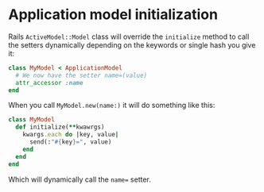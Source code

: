 # Application model initialization

Rails `ActiveModel::Model` class will override the `initialize` method to call
the setters dynamically depending on the keywords or single hash you give it:

```ruby
class MyModel < ApplicationModel
  # We now have the setter name=(value)
  attr_accessor :name
end
```

When you call `MyModel.new(name:)` it will do something like this:

```ruby
class MyModel
  def initialize(**kwawrgs)
    kwargs.each do |key, value|
      send(:"#{key}=", value)
    end
  end
end
```

Which will dynamically call the `name=` setter.
